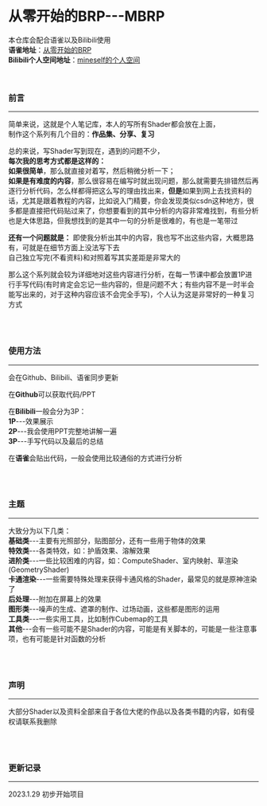 # 从零开始的BRP---MBRP

本仓库会配合语雀以及Bilibili使用  
**语雀地址**：[从零开始的BRP](https://www.yuque.com/mineself/sra9a9)  
**Bilibili个人空间地址**：[mineself的个人空间](https://space.bilibili.com/3638820?spm_id_from=333.788.0.0)


<br>


### 前言
---
简单来说，这就是个人笔记库，本人的写所有Shader都会放在上面，  
制作这个系列有几个目的：**作品集、分享、复习**

总的来说，写Shader写到现在，遇到的问题不少，  
**每次我的思考方式都是这样的：**  
**如果很简单**，那么就直接对着写，然后稍微分析一下；  
**如果是有难度的内容**，那么很容易在编写时就出现问题，那么就需要先排错然后再逐行分析代码，怎么样都得把这么写的理由找出来，**但是**如果到网上去找资料的话，尤其是跟着教程的内容，比如说入门精要，你会发现类似csdn这种地方，很多都是直接把代码贴过来了，你想要看到的其中分析的内容非常难找到，有些分析也是大体思路，但我想找到的是其中一句的分析是很难的，有也是一笔带过

**还有一个问题就是：**
即使我分析出其中的内容，我也写不出这些内容，大概思路有，可就是在细节方面上没法写下去  
自己独立写完(不看资料)和对照着写其实差距是非常大的

那么这个系列就会较为详细地对这些内容进行分析，在每一节课中都会放置1P进行手写代码(有时肯定会忘记一些内容的，但是问题不大；有些内容不是一时半会能写出来的，对于这种内容应该不会完全手写)，个人认为这是非常好的一种复习方式



<br>
<br>



### 使用方法
---
会在Github、Bilibili、语雀同步更新

在**Github**可以获取代码/PPT

在**Bilibili**一般会分为3P：  
**1P**---效果展示  
**2P**---我会使用PPT完整地讲解一遍  
**3P**---手写代码以及最后的总结  

在**语雀**会贴出代码，一般会使用比较通俗的方式进行分析



<br>
<br>



### 主题
---
大致分为以下几类：  
**基础类**---主要有光照部分，贴图部分，还有一些用于物体的效果  
**特效类**---各类特效，如：护盾效果、溶解效果  
**进阶类**---一些比较困难的内容，如：ComputeShader、室内映射、草渲染  (GeometryShader)  
**卡通渲染**---一些需要特殊处理来获得卡通风格的Shader，最常见的就是原神渲染了  
**后处理**---附加在屏幕上的效果  
**图形类**---噪声的生成、遮罩的制作、过场动画，这些都是图形的运用  
**工具类**---一些实用工具，比如制作Cubemap的工具  
**其他**---会有一些可能不是Shader的内容，可能是有关脚本的，可能是一些注意事项，也有可能是针对函数的分析



<br>
<br>



### 声明
---
大部分Shader以及资料全部来自于各位大佬的作品以及各类书籍的内容，如有侵权请联系我删除



<br>
<br>



### 更新记录
---
2023.1.29    初步开始项目
